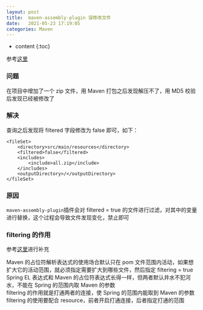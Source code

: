 ```yaml
---
layout: post
title:  maven-assembly-plugin 误修改文件
date:   2021-05-23 17:19:05
categories: Maven
---
```


* content
{:toc}

参考[这里](https://www.jianshu.com/p/5ec04f7b69b0)

### 问题

在项目中增加了一个 zip 文件，用 Maven 打包之后发现解压不了，用 MD5 校验后发现已经被修改了

### 解决

查询之后发现将 filtered 字段修改为 false 即可，如下：

	<fileSet>
	    <directory>src/main/resources</directory>
	    <filtered>false</filtered>
	    <includes>
	        <include>all.zip</include>
	    </includes>
	    <outputDirectory>/</outputDirectory>
	</fileSet>

### 原因

```maven-assembly-plugin```插件会对 filtered = true 的文件进行过滤，对其中的变量进行替换，这个过程会导致文件发现变化，禁止即可

### filtering 的作用

参考[这里](https://blog.csdn.net/lzhcoder/article/details/110807572)进行补充

Maven 的占位符解析表达式的使用场合默认只在 pom 文件范围内活动，如果想扩大它的活动范围，就必须指定需要扩大到哪些文件，然后指定 filtering = true  
Spring EL 表达式和 Maven 的占位符表达式长得一样，但两者默认井水不犯河水，不能在 Spring 的范围内取 Maven 的参数  
filtering 的作用就是打通两者的连接，使 Spring 的范围内能取到 Maven 的参数  
filtering 的使用要配合 resource，前者开启打通连接，后者指定打通的范围
